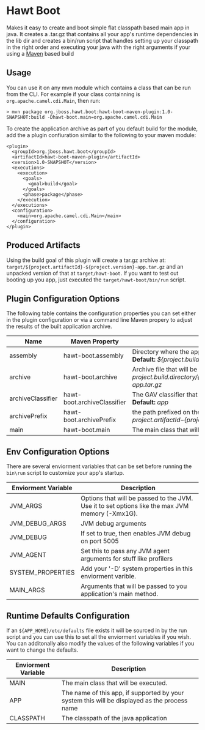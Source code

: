 Hawt Boot
=========

Makes it easy to create and boot simple flat classpath based main app in java.  It creates a .tar.gz that contains all your app's runtime
dependencies in the lib dir and creates a bin/run script that handles setting up your classpath in the right order and executing your
java with the right arguments if your using a [Maven](http://maven.apache.org) based build

Usage
-------

You can use it on any mvn module which contains a class that can be run from the CLI.  For example if your class containning is `org.apache.camel.cdi.Main`, then 
run:

    > mvn package org.jboss.hawt.boot:hawt-boot-maven-plugin:1.0-SNAPSHOT:build -Dhawt-boot.main=org.apache.camel.cdi.Main
    

To create the application archive as part of you default build for the module, add the a plugin confiuration similar to the following to your maven module:

    <plugin>
      <groupId>org.jboss.hawt.boot</groupId>
      <artifactId>hawt-boot-maven-plugin</artifactId>
      <version>1.0-SNAPSHOT</version>
      <executions>
        <execution>
          <goals>
            <goal>build</goal>
          </goals>
          <phase>package</phase>
        </execution>
      </executions>
      <configuration>
        <main>org.apache.camel.cdi.Main</main>
      </configuration>
    </plugin>

Produced Artifacts
------------------

Using the build goal of this plugin will create a tar.gz archive at: `target/${project.artifactId}-${project.version}-app.tar.gz` and an unpacked version of that at `target/hawt-boot`.  If you want to test out booting up you app, just
executed the `target/hawt-boot/bin/run` script.

Plugin Configuration Options
----------------------------

The following table contains the configuration properties you can set either in the plugin configuration or via a command line Maven propery to adjust the results of the built application archive.

Name | Maven Property | Description 
-----| -------------- | -----------
assembly | hawt-boot.assembly | Directory where the application assembly will be created. **Default:** *${project.build.directory}/hawt-boot*
archive | hawt-boot.archive | Archive file that will be created. **Default:** *${project.build.directory}/${project.artifactId}-${project.version}-app.tar.gz*
archiveClassifier | hawt-boot.archiveClassifier | The GAV classifier that will be assigned to the archive. **Default:** *app*
archivePrefix | hawt-boot.archivePrefix | the path prefixed on the files within the archive. **Default:** *${project.artifactId}-${project.version}-app/*
main | hawt-boot.main | The main class that will be executed by the boot process.

Env Configuration Options
-------------------------

There are several enviorment variables that can be set before running the `bin\run` script to customize your app's startup.  

Enviorment Variable | Description
------------------- | -----------
JVM_ARGS | Options that will be passed to the JVM.  Use it to set options like the max JVM memory (-Xmx1G).
JVM_DEBUG_ARGS | JVM debug arguments
JVM_DEBUG | If set to true, then enables JVM debug on port 5005
JVM_AGENT | Set this to pass any JVM agent arguments for stuff like profilers
SYSTEM_PROPERTIES | Add your '-D' system properties in this enviorment varible.
MAIN_ARGS | Arguments that will be passed to you application's main method.

Runtime Defaults Configuration
------------------------------

If an `${APP_HOME}/etc/defaults` file exists it will be sourced in by the run script and you can use this to set
all the enviorment variables if you wish.  You can additonally also modify the values of the following variables if you want to change the defaults.

Enviorment Variable | Description
------------------- | -----------
MAIN | The main class that will be executed.
APP | The name of this app, if supported by your system this will be displayed as the process name
CLASSPATH | The classpath of the java application

